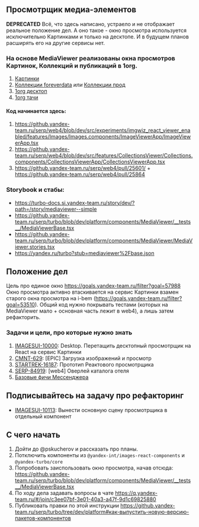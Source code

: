 ## Просмотрщик медиа-элементов

**DEPRECATED** Всё, что здесь написано, устраело и не отображает реальное положение дел. А оно такое - окно просмотра используется исключительно Картинками и только на десктопе. И в будущем планов расширять его на другие сервисы нет.

### На основе MediaViewer реализованы окна просмотров Картинок, Коллекций и публикаций в 1org.
1. [Картинки](https://yandex.ru/search/?lr=146&text=%D0%BA%D0%B0%D1%80%D1%82%D0%B8%D0%BD%D0%BA%D0%B8)
1. [Коллекции foreverdata](https://yandex.ru/search/?foreverdata=221489933&lr=146) *или* [Коллекции прод](https://yandex.ru/search/?text=%D0%BA%D0%B0%D0%BB%D0%B5%D0%BD%D0%B4%D0%B0%D1%80%D1%8C%202019&lr=146)
1. [1org десктоп](https://yandex.ru/search/?text=%D0%9B%D0%B8%D0%B3%D0%B0%20%D0%B4%D0%B6%D0%B5%D0%BD%D1%82%D0%B5%D0%BB%D1%8C%D0%BC%D0%B5%D0%BD%D0%BE%D0%B2%20%D0%90%D0%BB%D1%82%D0%B0%D0%B9%D1%81%D0%BA%D0%B8%D0%B9%20%D0%BA%D1%80%D0%B0%D0%B9&lr=54&noredirect=1)
1. [1org тачи](https://yandex.ru/search/touch/?text=%D0%9B%D0%B8%D0%B3%D0%B0%20%D0%B4%D0%B6%D0%B5%D0%BD%D1%82%D0%B5%D0%BB%D1%8C%D0%BC%D0%B5%D0%BD%D0%BE%D0%B2%20%D0%90%D0%BB%D1%82%D0%B0%D0%B9%D1%81%D0%BA%D0%B8%D0%B9%20%D0%BA%D1%80%D0%B0%D0%B9&lr=54&noredirect=1)

#### Код начинается здесь:
1. https://github.yandex-team.ru/serp/web4/blob/dev/src/experiments/imgwiz_react_viewer_enabled/features/Images/Images.components/ImageViewerApp/ImageViewerApp.tsx
1. https://github.yandex-team.ru/serp/web4/blob/dev/src/features/CollectionsViewer/Collections.components/CollectionsViewerApp/CollectionsViewerApp.tsx
1. https://github.yandex-team.ru/serp/web4/pull/25601/ + https://github.yandex-team.ru/serp/web4/pull/25864

### Storybook и стабы:
* https://turbo-docs.si.yandex-team.ru/story/dev/?path=/story/mediaviewer--simple
* https://github.yandex-team.ru/serp/turbo/blob/dev/platform/components/MediaViewer/__tests__/MediaViewerBase.tsx
* https://github.yandex-team.ru/serp/turbo/blob/dev/platform/components/MediaViewer/MediaViewer.stories.tsx
* https://yandex.ru/turbo?stub=mediaviewer%2Fbase.json

## Положение дел
Цель про единое окно https://goals.yandex-team.ru/filter?goal=57988
Окно просмотра активно втаскивается на сервис Картинки взамен старого окна просмотра на i-bem (https://goals.yandex-team.ru/filter?goal=53510).
Общий код нужно покрывать тестами (которых на MediaViewer мало + основная часть лежит в web4), а лишь затем рефакторить.

### Задачи и цели, про которые нужно знать
1. [IMAGESUI-10000](https://st.yandex-team.ru/IMAGESUI-10000): Desktop. Перетащить десктопный просмотрщик на React на сервис Картинки
1. [CMNT-629](https://st.yandex-team.ru/CMNT-629): [EPIC] Загрузка изображений и просмотр
1. [STARTREK-16187](https://st.yandex-team.ru/STARTREK-16187): Прототип Реактового просмотрщика
1. [SERP-84919](https://st.yandex-team.ru/SERP-84919): [web4] Оверлей каталога отеля
1. [Базовые фичи Мессенджера](https://goals.yandex-team.ru/filter?goal=55555)

## Подписывайтесь на задачу про рефакторинг
* [IMAGESUI-10113](https://st.yandex-team.ru/IMAGESUI-10113): Вынести основную сцену просмотрщика в отдельный компонент

## С чего начать
1. Дойти до @pskucherov и рассказать про планы.
1. Потключить компоненты из `@yandex-int/images-react-components` и `@yandex-turbo/core`
1. Попробовать заиспользовать окно просмотра, начав отсюда: https://github.yandex-team.ru/serp/turbo/blob/dev/platform/components/MediaViewer/__tests__/MediaViewerBase.tsx
1. По ходу дела задавать вопросы в чате https://q.yandex-team.ru/#/join/c3ee07bf-3e01-40a3-a47f-9d1c69825880
1. Публиковать правки по этой инструкции https://github.yandex-team.ru/serp/turbo/tree/dev/platform#как-выпустить-новую-версию-пакетов-компонентов
